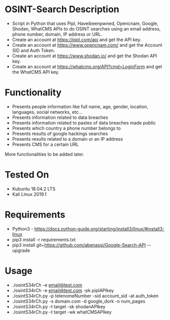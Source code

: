 # OSINT-Search Description
- Script in Python that uses Pipl, Haveibeenpwned, Opencnam, Google, Shodan, WhatCMS APIs to do OSINT searches using an email address, phone number, domain, IP address or URL.
- Create an account at https://pipl.com/api and get the API key.
- Create an account at https://www.opencnam.com/ and get the Account SID and Auth Token.
- Create an account at https://www.shodan.io/ and get the Shodan API key.
- Create an account at https://whatcms.org/API?cmd=LoginForm and get the WhatCMS API key.

# Functionality

- Presents people information like full name, age, gender, location, languages, social networks, etc...
- Presents information related to data breaches
- Presents information related to pastes of data breaches made public
- Presents which country a phone number belongs to
- Presents results of google hackings searches
- Presents results related to a domain or an IP address
- Presents CMS for a certain URL

More functionalities to be added later.

# Tested On
- Kubuntu 18.04.2 LTS
- Kali Linux 2019.1

# Requirements

- Python3 - https://docs.python-guide.org/starting/install3/linux/#install3-linux
- pip3 install -r requirements.txt
- pip3 install git+https://github.com/abenassi/Google-Search-API --upgrade

# Usage

- ./osintS34rCh -e email@test.com
- ./osintS34rCh -e email@test.com -pk piplAPIkey
- ./osintS34rCh.py -p telenomeNumber -sid account_sid -at auth_token
- ./osintS34rCh.py -s domain.com -d google_dork -n num_pages
- ./osintS34rCh.py -t target -sk shodanAPIkey
- ./osintS34rCh.py -t target -wk whatCMSAPIkey
